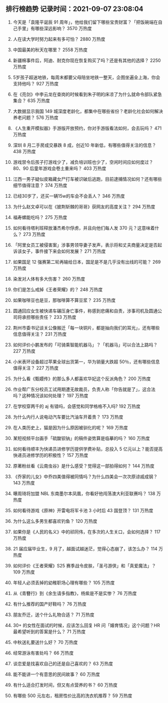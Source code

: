 
## 排行榜趋势 记录时间：2021-09-07 23:08:04
  
  1. 今天是「袁隆平诞辰 91 周年」，他给我们留下哪些宝贵财富？「把饭碗端在自己手里」有哪些深远影响？ 3570 万热度
    
  2. 人在读大学时努力起来有多可怕？ 2880 万热度
    
  3. 中国最美的秋天在哪里？ 2558 万热度
    
  4. 新疆棉事件后，阿迪、耐克你现在恢复购买了吗？还是有其他的选择？ 2250 万热度
    
  5. 5岁孩子超迷地铁，每周末都要父母陪坐地铁一整天，企图坐遍全上海，你会支持他吗？ 927 万热度
    
  6. 在《亮剑》中李云龙在查岗的时候看到朱子明的床凉了为什么就命令部队紧急集合？ 635 万热度
    
  7. 大数据显示我国 149 城深度老龄化，都集中在哪些省份？老龄化社会如何解决养老问题？ 576 万热度
    
  8. 《人生重开模拟器》手游版开放预约，你对手游版看法如何，会去玩吗？ 471 万热度
    
  9. 深圳 8 月二手房成交暴跌 8 成，创近10 年新低，有哪些值得关注的信息？ 438 万热度
    
  10. 游戏禁令后孩子打游戏少了，减负培训班也少了，空闲时间应如何度过？ 80、90 后童年游戏会卷土重来吗？ 403 万热度
    
  11. 江西一男子疑似皮箱藏女尸打车被识破后逃跑，目前逮捕情况如何？还有哪些细节值得注意？ 374 万热度
    
  12. 已经30岁了，还买一辆15w的车会不会丢人？ 346 万热度
    
  13. 为什么赵文卓可以在《披荆斩棘的哥哥》获网友的高度关注？ 294 万热度
    
  14. 福寿螺能吃吗？ 275 万热度
    
  15. 如何看待塔利班释放潘杰希尔俘虏，并且向他们每人发 370 元？这意味着什么？ 273 万热度
    
  16. 「阿里女员工被侵害案」涉事男领导妻子发声，表示将和丈夫商量决定是否起诉该女子，事件接下来会如何发展？ 271 万热度
    
  17. 如果国足 12 强赛第二轮再输给日本，国足是不是几乎没有出线的可能？ 269 万热度
    
  18. 染发对人体有多大伤害？ 260 万热度
    
  19. 你们是怎么戒掉《王者荣耀》的？ 248 万热度
    
  20. 如果咖啡豆也是豆，那咖啡算不算豆浆？ 235 万热度
    
  21. 圆通回应女生被快递车碾压身亡事件，称感到悲痛和自责，涉事司机及圆通公司将承担哪些责任？ 233 万热度
    
  22. 荆州市委书记谈关公像搬迁「每一块铜片，都是抽向我们的耳光」，还有哪些信息值得关注？ 231 万热度
    
  23. 如何评价小鹏发布的「可骑乘智能机器马」？「机器马」可以合法上路吗？ 227 万热度
    
  24. 小米表环设备超过苹果全球出货第一，华为销量大跌超 50％，还有哪些信息值得关注？ 227 万热度
    
  25. 为什么看《甄嬛传》的那么多人都喜欢华妃这个反派角色？ 200 万热度
    
  26. 作业帮广东分校员工试用期遭无故裁员，负责人称「你告就是了」，这合法吗？这种情况该如何处理？ 197 万热度
    
  27. 在学校穿两千的 aj 有错吗，会感觉和同学格格不入吗? 192 万热度
    
  28. 为什么内行人说电动汽车要比汽油车开着贵？ 173 万热度
    
  29. 在人类历史上，猫是因为什么原因被驯化的呢？ 169 万热度
    
  30. 某短视频平台画手「硫酸钡钠」的稿件姿势算是临摹的吗？ 160 万热度
    
  31. 如何看待顺丰为快递员进修学历提供学费补贴，总投入 5 亿元以上？能否提高快递员进修学历的积极性？ 157 万热度
    
  32. 原著粉丝看《云南虫谷》是什么感受？觉得这一部拍得如何？ 144 万热度
    
  33. 《乔家的儿女》中乔四美值得被同情吗？为什么四美会一次次原谅戚成钢？ 143 万热度
    
  34. 曝周琦将加盟 NBL 东南墨尔本凤凰，你看好他闯荡澳大利亚联赛吗？ 138 万热度
    
  35. 如何看待游戏《原神》开雷电将军卡池 3 小时后 43 国登顶？ 131 万热度
    
  36. 为什么这么多男生都喜欢钓鱼？ 120 万热度
    
  37. 如果你是《人民的名义》中的祁同伟，在多次的人生关口，会如何选择？ 117 万热度
    
  38. 21 届应届毕业生，9 月了，越面试越迷茫，觉得心态崩了，该怎么办？ 114 万热度
    
  39. 如何评价《王者荣耀》S25 赛季战令皮肤，「圣弓游侠」和「真爱魔法」？ 109 万热度
    
  40. 年轻人必须丢掉的幼稚职场心理有哪些？ 105 万热度
    
  41. 从《青簪行》到《余生请多指教》，杨紫是不是实惨？ 76 万热度
    
  42. 有什么推荐的国产好鞋吗？ 76 万热度
    
  43. 朋友乔迁，送个什么礼物合适？ 71 万热度
    
  44. 30+ 的女性在面试的时候，应该怎么回复 HR 问「婚育情况」这个问题？HR 最希望听到的答案是什么？ 71 万热度
    
  45. 中秋送礼要送什么好？ 70 万热度
    
  46. 经常游泳有害处吗？ 66 万热度
    
  47. 谈恋爱是找喜欢自己的还是自己喜欢的？ 63 万热度
    
  48. 能不能讲一个有意思的民间故事？ 60 万热度
    
  49. 有什么适合打发时间，但又有点营养的书？ 60 万热度
    
  50. 有哪些 500 元左右，租房性价比高的洗衣机推荐？ 59 万热度
    